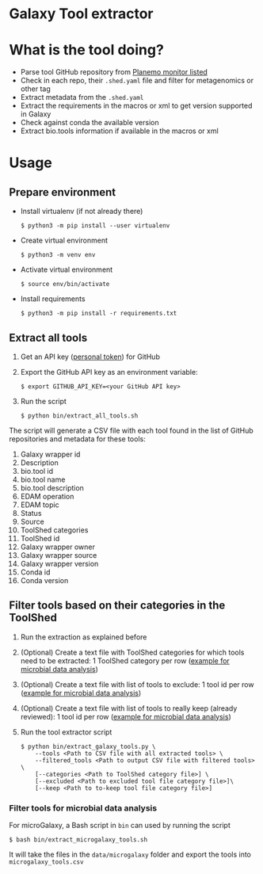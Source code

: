 Galaxy Tool extractor
=====================

# What is the tool doing?

- Parse tool GitHub repository from [Planemo monitor listed](https://github.com/galaxyproject/planemo-monitor)
- Check in each repo, their `.shed.yaml` file and filter for metagenomics or other tag
- Extract metadata from the `.shed.yaml`
- Extract the requirements in the macros or xml to get version supported in Galaxy
- Check against conda the available version
- Extract bio.tools information if available in the macros or xml

# Usage

## Prepare environment

- Install virtualenv (if not already there)

    ```
    $ python3 -m pip install --user virtualenv
    ```

- Create virtual environment

    ```
    $ python3 -m venv env
    ```

- Activate virtual environment

    ```
    $ source env/bin/activate
    ```

- Install requirements

    ```
    $ python3 -m pip install -r requirements.txt
    ```

## Extract all tools

1. Get an API key ([personal token](https://docs.github.com/en/authentication/keeping-your-account-and-data-secure/managing-your-personal-access-tokens)) for GitHub
2. Export the GitHub API key as an environment variable:

    ```
    $ export GITHUB_API_KEY=<your GitHub API key>
    ```

3. Run the script

    ```
    $ python bin/extract_all_tools.sh
    ```

The script will generate a CSV file with each tool found in the list of GitHub repositories and metadata for these tools:

1. Galaxy wrapper id
2. Description
3. bio.tool id
4. bio.tool name
5. bio.tool description
6. EDAM operation
7. EDAM topic
8. Status
9. Source
10. ToolShed categories
11. ToolShed id
12. Galaxy wrapper owner
13. Galaxy wrapper source
14. Galaxy wrapper version
15. Conda id
16. Conda version

## Filter tools based on their categories in the ToolShed

1. Run the extraction as explained before
2. (Optional) Create a text file with ToolShed categories for which tools need to be extracted: 1 ToolShed category per row ([example for microbial data analysis](data/microgalaxy/categories))
3. (Optional) Create a text file with list of tools to exclude: 1 tool id per row ([example for microbial data analysis](data/microgalaxy/tools_to_exclude))
4. (Optional) Create a text file with list of tools to really keep (already reviewed): 1 tool id per row ([example for microbial data analysis](data/microgalaxy/tools_to_keep))
4. Run the tool extractor script

    ```
    $ python bin/extract_galaxy_tools.py \
        --tools <Path to CSV file with all extracted tools> \
        --filtered_tools <Path to output CSV file with filtered tools> \
        [--categories <Path to ToolShed category file>] \
        [--excluded <Path to excluded tool file category file>]\
        [--keep <Path to to-keep tool file category file>]
    ```

### Filter tools for microbial data analysis

For microGalaxy, a Bash script in `bin` can used by running the script

```
$ bash bin/extract_microgalaxy_tools.sh
```

It will take the files in the `data/microgalaxy` folder and export the tools into `microgalaxy_tools.csv`

